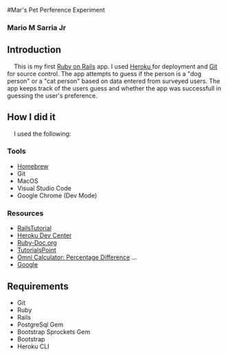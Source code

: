 #Mar's Pet Perference Experiment
### Mario M Sarria Jr 

## Introduction

&nbsp;&nbsp;&nbsp;&nbsp;This is my first [Ruby on Rails](https://rubyonrails.org/) app. I used [Heroku ](https://www.heroku.com/) for deployment and [Git](https://github.com/) for source control. The app attempts to guess if the person is a "dog person" or a "cat person" based on data entered from surveyed users. The app keeps track of the users guess and whether the app was successfull in guessing the user's preference.

## How I did it

&nbsp;&nbsp;&nbsp;&nbsp;I used the following:

### Tools
- [Homebrew](https://Brew.sh/) 
- Git
- MacOS
- Visual Studio Code
- Google Chrome (Dev Mode)

### Resources
- [RailsTutorial](https://RailsTutorial.org/) 
- [Heroku Dev Center](https://devcenter.heroku.com/) 
- [Ruby-Doc.org](https://Ruby-Doc.org/) 
- [TutorialsPoint](https://www.tutorialspoint.com/ruby/)
- [Omni Calculator: Percentage Difference](https://www.omnicalculator.com/math/percentage-difference)
... 
- [Google](https://www.google.com/) 


## Requirements
- Git
- Ruby
- Rails
- PostgreSql Gem
- Bootstrap Sprockets Gem
- Bootstrap
- Heroku CLI
